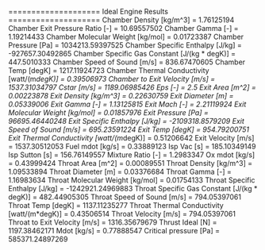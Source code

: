 ==================== Ideal Engine Results ====================
Chamber Density [kg/m^3] = 1.76125194
Chamber Exit Pressure Ratio [-] = 10.69557502
Chamber Gamma [-] = 1.19214433
Chamber Molecular Weight [kg/mol] = 0.01723387
Chamber Pressure [Pa] = 1034213.59397525
Chamber Specific Enthalpy [J/kg] = -927657.30492865
Chamber Specific Gas Constant [J/(kg * degK)] = 447.5010333
Chamber Speed of Sound [m/s] = 836.67470605
Chamber Temp [degK] = 1217.11924723
Chamber Thermal Conductivity [watt/(m*degK)] = 0.39506973
Chamber to Exit Velocity [m/s] = 1537.31034797
Cstar [m/s] = 1189.06985426
Eps [-] = 2.5
Exit Area [m^2] = 0.00223878
Exit Density [kg/m^3] = 0.22630759
Exit Diameter [m] = 0.05339006
Exit Gamma [-] = 1.13125815
Exit Mach [-] = 2.21119924
Exit Molecular Weight [kg/mol] = 0.01857976
Exit Pressure [Pa] = 96695.46440248
Exit Specific Enthalpy [J/kg] = -2109318.8579209
Exit Speed of Sound [m/s] = 695.23591224
Exit Temp [degK] = 954.79200751
Exit Thermal Conductivity [watt/(m*degK)] = 0.51206642
Exit Velocity [m/s] = 1537.30512053
Fuel mdot [kg/s] = 0.33889123
Isp Vac [s] = 185.10349149
Isp Sutton [s] = 156.76149557
Mixture Ratio [-] = 1.2983347
Ox mdot [kg/s] = 0.43999424
Throat Area [m^2] = 0.00089551
Throat Density [kg/m^3] = 1.09533894
Throat Diameter [m] = 0.03376684
Throat Gamma [-] = 1.16983634
Throat Molecular Weight [kg/mol] = 0.01754133
Throat Specific Enthalpy [J/kg] = -1242921.24969883
Throat Specific Gas Constant [J/(kg * degK)] = 482.44905305
Throat Speed of Sound [m/s] = 794.05397061
Throat Temp [degK] = 1137.11235277
Throat Thermal Conductivity [watt/(m*degK)] = 0.43506514
Throat Velocity [m/s] = 794.05397061
Throat to Exit Velocity [m/s] = 1316.35679679
Thrust Ideal [N] = 1197.38462171
Mdot [kg/s] = 0.77888547
Critical pressure [Pa] = 585371.24897269
